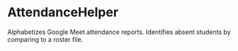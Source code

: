 # AttendanceHelper
Alphabetizes Google Meet attendance reports. Identifies absent students by comparing to a roster file.
